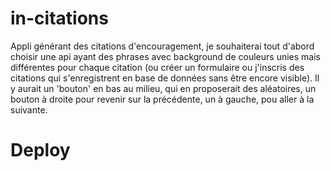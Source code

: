 # in-citations
Appli générant des citations d'encouragement, je souhaiterai tout d'abord choisir une api ayant des phrases avec background de couleurs unies mais différentes pour chaque citation (ou créer un formulaire ou j'inscris des citations qui s'enregistrent en base de données sans être encore visible).
  Il y aurait un 'bouton' en bas au milieu, qui en proposerait des aléatoires, un bouton à droite pour revenir sur la précédente, un à gauche, pou aller à la suivante.
# Deploy
